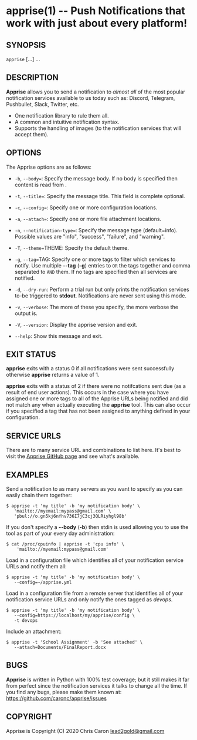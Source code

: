 apprise(1) -- Push Notifications that work with just about every platform!
==========================================================================

## SYNOPSIS

`apprise` [<options>...] <service-url>...<br>

## DESCRIPTION

**Apprise** allows you to send a notification to _almost all_ of the most
popular notification services available to us today such as: Discord,
Telegram, Pushbullet, Slack, Twitter, etc.

  * One notification library to rule them all.
  * A common and intuitive notification syntax.
  * Supports the handling of images (to the notification services that will
    accept them).

## OPTIONS

The Apprise options are as follows:

  * `-b`, `--body=`<TEXT>:
    Specify the message body. If no body is specified then content is read from
    <stdin>.

  * `-t`, `--title=`<TEXT>:
    Specify the message title. This field is complete optional.

  * `-c`, `--config=`<CONFIG-URL>:
    Specify one or more configuration locations.

  * `-a`, `--attach=`<ATTACH-URL>:
    Specify one or more file attachment locations.

  * `-n`, `--notification-type=`<TYPE>:
    Specify the message type (default=info). Possible values are "info",
    "success", "failure", and "warning".

  * `-T`, `--theme=`THEME:
    Specify the default theme.

  * `-g`, `--tag=`TAG:
    Specify one or more tags to filter which services to notify. Use multiple
    **--tag** (**-g**) entries to `OR` the tags together and comma separated
    to `AND` them. If no tags are specified then all services are notified.

  * `-d`, `--dry-run`:
    Perform a trial run but only prints the notification services to-be
    triggered to **stdout**. Notifications are never sent using this mode.

  * `-v`, `--verbose`:
    The more of these you specify, the more verbose the output is.

  * `-V`, `--version`:
    Display the apprise version and exit.

  * `--help`:
    Show this message and exit.

## EXIT STATUS

**apprise** exits with a status 0 if all notifications were sent successfully otherwise **apprise** returns a value of 1.

**apprise** exits with a status of 2 if there were no notifcations sent due (as a result of end user actions).  This occurs in the case where you have assigned one or more tags to all of the Apprise URLs being notified and did not match any when actually executing the **apprise** tool.  This can also occur if you specified a tag that has not been assigned to anything defined in your configuration.


## SERVICE URLS

There are to many service URL and combinations to list here. It's best to
visit the [Apprise GitHub page][serviceurls] and see what's available.

[serviceurls]: https://github.com/caronc/apprise/wiki#notification-services

## EXAMPLES

Send a notification to as many servers as you want to specify as you can
easily chain them together:

    $ apprise -t 'my title' -b 'my notification body' \
       'mailto://myemail:mypass@gmail.com' \
       'pbul://o.gn5kj6nfhv736I7jC3cj3QLRiyhgl98b'

If you don't specify a **--body** (**-b**) then stdin is used allowing you to
use the tool as part of your every day administration:

    $ cat /proc/cpuinfo | apprise -t 'cpu info' \
        'mailto://myemail:mypass@gmail.com'

Load in a configuration file which identifies all of your notification service
URLs and notify them all:

    $ apprise -t 'my title' -b 'my notification body' \
       --config=~/apprise.yml

Load in a configuration file from a remote server that identifies all of your
notification service URLs and only notify the ones tagged as _devops_.

    $ apprise -t 'my title' -b 'my notification body' \
       --config=https://localhost/my/apprise/config \
       -t devops

Include an attachment:

    $ apprise -t 'School Assignment' -b 'See attached' \
       --attach=Documents/FinalReport.docx

## BUGS

**Apprise** is written in Python with 100% test coverage; but it still makes
it far from perfect since the notification services it talks to change
all the time. If you find any bugs, please make them known at:
<https://github.com/caronc/apprise/issues>

## COPYRIGHT

Apprise is Copyright (C) 2020 Chris Caron <lead2gold@gmail.com>
